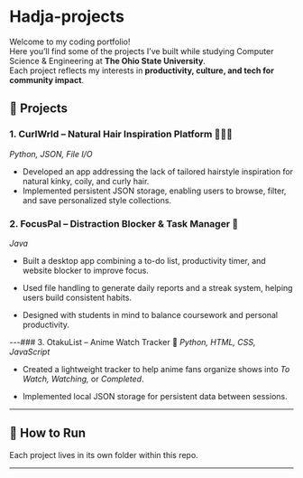 # Hadja-projects

Welcome to my coding portfolio!  
Here you’ll find some of the projects I’ve built while studying Computer Science & Engineering at **The Ohio State University**.  
Each project reflects my interests in **productivity, culture, and tech for community impact**.

## 🚀 Projects

### 1. CurlWrld – Natural Hair Inspiration Platform 💇🏾‍♀️

*Python, JSON, File I/O*  

- Developed an app addressing the lack of tailored hairstyle inspiration for natural kinky, coily, and curly hair.  
- Implemented persistent JSON storage, enabling users to browse, filter, and save personalized style collections.  

### 2. FocusPal – Distraction Blocker & Task Manager 📌

*Java*  

- Built a desktop app combining a to-do list, productivity timer, and website blocker to improve focus.  

- Used file handling to generate daily reports and a streak system, helping users build consistent habits.  
- Designed with students in mind to balance coursework and personal productivity.  

---### 3. OtakuList – Anime Watch Tracker 🎌
*Python, HTML, CSS, JavaScript*  

- Created a lightweight tracker to help anime fans organize shows into *To Watch, Watching,* or *Completed*.  

- Implemented local JSON storage for persistent data between sessions.  

---

## 📂 How to Run

Each project lives in its own folder within this repo.  

---
